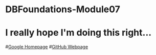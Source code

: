 # DBFoundations-Module07
# I really hope I'm doing this right...
#[Google Homepage](https://www.google.com "Google Homepage")
#[GitHub Webpage](https://github.com/BHamamoto/DBFoundations-Module07.git)
